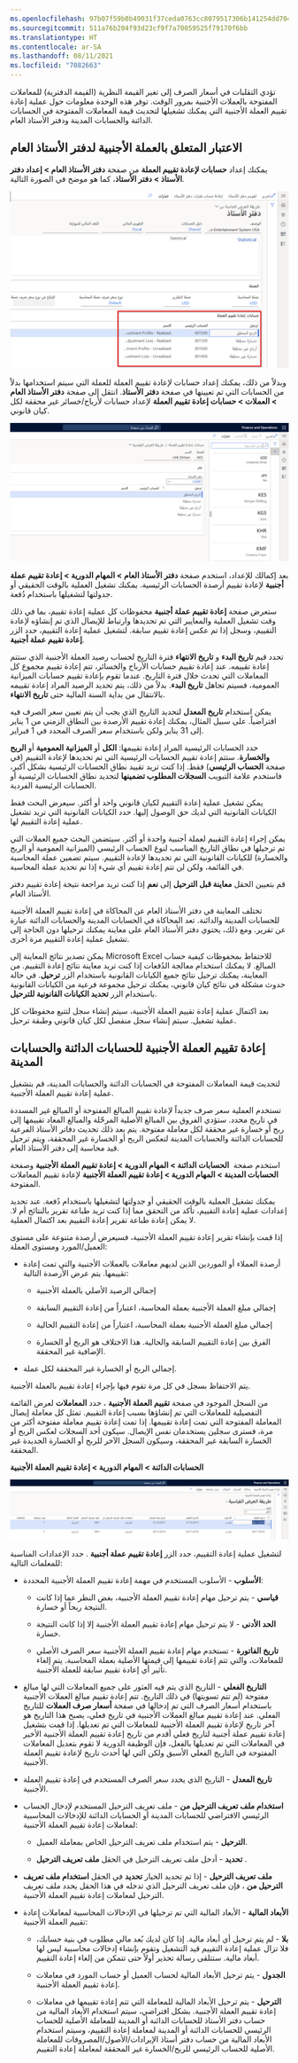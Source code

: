 ```yaml
---
ms.openlocfilehash: 97b07f59b0b49031f37ceda0763cc8079517306b141254dd7046254cbb350c19
ms.sourcegitcommit: 511a76b204f93d23cf9f7a70059525f79170f6bb
ms.translationtype: HT
ms.contentlocale: ar-SA
ms.lasthandoff: 08/11/2021
ms.locfileid: "7082663"
---
```


تؤدي التقلبات في أسعار الصرف إلى تغير القيمة النظرية (القيمة الدفترية) للمعاملات المفتوحة بالعملات الأجنبية بمرور الوقت. توفر هذه الوحدة معلومات حول عملية إعادة تقييم العملة الأجنبية التي يمكنك تشغيلها لتحديث قيمة المعاملات المفتوحة في الحسابات الدائنة والحسابات المدينة ودفتر الأستاذ العام.

## <a name="foreign-currency-consideration-for-the-general-ledger"></a>الاعتبار المتعلق بالعملة الأجنبية لدفتر الأستاذ العام

يمكنك إعداد **حسابات لإعادة تقييم العملة** من صفحة **دفتر الأستاذ العام > إعداد دفتر الأستاذ > دفتر الأستاذ**، كما هو موضح في الصورة التالية.

[![لقطة شاشة للحسابات الخاصة بإعادة تقييم العملة في الصفحة "دفتر الأستاذ".](../media/ledger-1.png)](../media/ledger-1.png#lightbox) 

وبدلاً من ذلك، يمكنك إعداد حسابات لإعادة تقييم العملة للعملة التي سيتم استخدامها بدلاً من الحسابات التي تم تعيينها في صفحة **دفتر الأستاذ**. انتقل إلى صفحة **دفتر الأستاذ العام > العملات > حسابات إعادة تقييم العملة** لإعداد حسابات لأرباح/خسائر غير محققة لكل كيان قانوني.

[![لقطة شاشة لصفحة حسابات إعادة تقييم العملة.](../media/currency-1.png)](../media/currency-1.png#lightbox) 

بعد إكمالك للإعداد، استخدم صفحة **دفتر الأستاذ العام > المهام الدورية > إعادة تقييم عملة أجنبية** لإعادة تقييم أرصدة الحسابات الرئيسية. يمكنك تشغيل العملية بالوقت الحقيقي أو جدولتها لتشغيلها باستخدام دُفعة.

ستعرض صفحة **إعادة تقييم عملة أجنبية** محفوظات كل عملية إعادة تقييم، بما في ذلك وقت تشغيل العملية والمعايير التي تم تحديدها وارتباط للإيصال الذي تم إنشاؤه لإعادة التقييم، وسجل إذا تم عكس إعادة تقييم سابقة. لتشغيل عملية إعادة التقييم، حدد الزر **إعادة تقييم عملة أجنبية**.

تحدد قيم **تاريخ البدء** و **تاريخ الانتهاء** فترة التاريخ لحساب رصيد العملة الأجنبية الذي ستتم إعادة تقييمه. عند إعادة تقييم حسابات الأرباح والخسائر، تتم إعادة تقييم مجموع كل المعاملات التي تحدث خلال فترة التاريخ. عندما تقوم بإعادة تقييم حسابات الميزانية العمومية، فسيتم تجاهل **تاريخ البدء**. بدلاً من ذلك، يتم تحديد الرصيد المراد إعادة تقييمه بالانتقال من بداية السنة المالية حتى **تاريخ الانتهاء**.

يمكن استخدام **تاريخ المعدل** لتحديد التاريخ الذي يجب أن يتم تعيين سعر الصرف فيه افتراضياً. على سبيل المثال، يمكنك إعادة تقييم الأرصدة بين النطاق الزمني من 1 يناير إلى 31 يناير ولكن باستخدام سعر الصرف المحدد في 1 فبراير.

حدد الحسابات الرئيسية المراد إعادة تقييمها: **الكل** أو **الميزانية العمومية** أو **الربح والخسارة**. ستتم إعادة تقييم الحسابات الرئيسية التي تم تحديدها لإعادة التقييم (في صفحة **الحساب الرئيسي**) فقط. إذا كنت تريد تقييد نطاق الحسابات الرئيسية بشكل أكبر، فاستخدم علامة التبويب **السجلات المطلوب تضمينها** لتحديد نطاق الحسابات الرئيسية أو الحسابات الرئيسية الفردية.

يمكن تشغيل عملية إعادة التقييم لكيان قانوني واحد أو أكثر. سيعرض البحث فقط الكيانات القانونية التي لديك حق الوصول إليها.
حدد الكيانات القانونية التي تريد تشغيل عملية إعادة التقييم لها.

يمكن إجراء إعادة التقييم لعملة أجنبية واحدة أو أكثر. سيتضمن البحث جميع العملات التي تم ترحيلها في نطاق التاريخ المناسب لنوع الحساب الرئيسي (الميزانية العمومية أو الربح والخسارة) للكيانات القانونية التي تم تحديدها لإعادة التقييم. سيتم تضمين عملة المحاسبة في القائمة، ولكن لن تتم إعادة تقييم أي شيء إذا تم تحديد عملة المحاسبة.

قم بتعيين الحقل **معاينة قبل الترحيل** إلى **نعم** إذا كنت تريد مراجعة نتيجة إعادة تقييم دفتر الأستاذ العام.

تختلف المعاينة في دفتر الأستاذ العام عن المحاكاة في إعادة تقييم العملة الأجنبية للحسابات المدينة والدائنة.
تعد المحاكاة في الحسابات المدينة والحسابات الدائنة عبارة عن تقرير.
ومع ذلك، يحتوي دفتر الأستاذ العام على معاينة يمكنك ترحيلها دون الحاجة إلى تشغيل عملية إعادة التقييم مرة أخرى.

يمكن تصدير نتائج المعاينة إلى Microsoft Excel للاحتفاظ بمحفوظات كيفية حساب المبالغ. لا يمكنك استخدام معالجة الدُفعات إذا كنت تريد معاينة نتائج إعادة التقييم. من المعاينة، يمكنك ترحيل نتائج جميع الكيانات القانونية باستخدام الزر **ترحيل**. في حالة حدوث مشكلة في نتائج كيان قانوني، يمكنك ترحيل مجموعة فرعية من الكيانات القانونية باستخدام الزر **تحديد الكيانات القانونية للترحيل**.

بعد اكتمال عملية إعادة تقييم العملة الأجنبية، سيتم إنشاء سجل لتتبع محفوظات كل عملية تشغيل. سيتم إنشاء سجل منفصل لكل كيان قانوني وطبقة ترحيل.

## <a name="foreign-currency-revaluation-for-accounts-payable-and-accounts-receivable"></a>إعادة تقييم العملة الأجنبية للحسابات الدائنة والحسابات المدينة

لتحديث قيمة المعاملات المفتوحة في الحسابات الدائنة والحسابات المدينة، قم بتشغيل عملية إعادة تقييم العملة الأجنبية.

تستخدم العملية سعر صرف جديداً لإعادة تقييم المبالغ المفتوحة أو المبالغ غير المسددة في تاريخ محدد. ستؤدي الفروق بين المبالغ الأصلية المرحّلة والمبالغ المعاد تقييمها إلى ربح أو خسارة غير محققة لكل معاملة مفتوحة. يتم بعد ذلك تحديث دفاتر الأستاذ الفرعية للحسابات الدائنة والحسابات المدينة لتعكس الربح أو الخسارة غير المحققة، ويتم ترحيل قيد محاسبة إلى دفتر الأستاذ العام.

استخدم صفحة  **الحسابات الدائنة > المهام الدورية > إعادة تقييم العملة الأجنبية** وصفحة **الحسابات المدينة > المهام الدورية > إعادة تقييم العملة الأجنبية** لإعادة تقييم المعاملات المفتوحة.

يمكنك تشغيل العملية بالوقت الحقيقي أو جدولتها لتشغيلها باستخدام دُفعة. عند تحديد إعدادات عملية إعادة التقييم، تأكد من التحقق مما إذا كنت تريد طباعة تقرير بالنتائج أم لا. لا يمكن إعادة طباعة تقرير إعادة التقييم بعد اكتمال العملية.

إذا قمت بإنشاء تقرير إعادة تقييم العملة الأجنبية، فسيعرض أرصدة متنوعة على مستوى العميل/المورد ومستوى العملة:

-   أرصدة العملاء أو الموردين الذين لديهم معاملات بالعملات الأجنبية والتي تمت إعادة تقييمها. يتم عرض الأرصدة التالية:

    -   إجمالي الرصيد الأصلي بالعملة الأجنبية

    -   إجمالي مبلغ العملة الأجنبية بعملة المحاسبة، اعتباراً من إعادة التقييم السابقة

    -   إجمالي مبلغ العملة الأجنبية بعملة المحاسبة، اعتباراً من إعادة التقييم الحالية

    -   الفرق بين إعادة التقييم السابقة والحالية.
        هذا الاختلاف هو الربح أو الخسارة الإضافية غير المحققة.

-   إجمالي الربح أو الخسارة غير المحققة لكل عملة.

يتم الاحتفاظ بسجل في كل مرة تقوم فيها بإجراء إعادة تقييم بالعملة الأجنبية.

من السجل الموجود في صفحة **تقييم العملة الأجنبية** ، حدد **المعاملات** لعرض القائمة التفصيلية للمعاملات التي تم إنشاؤها بسبب إعادة التقييم. تمثل كل معاملة إيصال المعاملة المفتوحة التي تمت إعادة تقييمها. إذا تمت إعادة تقييم معاملة مفتوحة أكثر من مرة، فسترى سجلين يستخدمان نفس الإيصال. سيكون أحد السجلات لعكس الربح أو الخسارة السابقة غير المحققة، وسيكون السجل الآخر للربح أو الخسارة الجديدة غير المحققة.

**الحسابات الدائنة > المهام الدورية > إعادة تقييم العملة الأجنبية**

[![لقطة شاشة لصفحة إعادة تقييم العملة الأجنبية.](../media/revaluation.png)](../media/revaluation.png#lightbox)


لتشغيل عملية إعادة التقييم، حدد الزر **إعادة تقييم عملة أجنبية** . حدد الإعدادات المناسبة للمعلمات التالية:

-   **الأسلوب** - الأسلوب المستخدم في مهمة إعادة تقييم العملة الأجنبية المحددة:

    -   **قياسي** - يتم ترحيل مهام إعادة تقييم العملة الأجنبية، بغض النظر عما إذا كانت النتيجة ربحاً أو خسارة.

    -   **الحد الأدنى** - لا يتم ترحيل مهام إعادة تقييم العملة الأجنبية إلا إذا كانت النتيجة خسارة.

    -   **تاريخ الفاتورة** - تستخدم مهام إعادة تقييم العملة الأجنبية سعر الصرف الأصلي للمعاملات، والتي تتم إعادة تقييمها إلى قيمتها الأصلية بعملة المحاسبة. يتم إلغاء تأثير أي إعادة تقييم سابقة للعملة الأجنبية.

-   **التاريخ الفعلي** - التاريخ الذي يتم فيه العثور على جميع المعاملات التي لها مبالغ مفتوحة (لم تتم تسويتها) في ذلك التاريخ. تتم إعادة تقييم مبالغ العملات الأجنبية باستخدام أسعار الصرف التي تم إدخالها في صفحة **أسعار صرف العملات** للتاريخ الفعلي. عند إعادة تقييم مبالغ العملات الأجنبية في تاريخ فعلي، يصبح هذا التاريخ هو آخر تاريخ لإعادة تقييم العملة الأجنبية للمعاملات التي تم تعديلها. إذا قمت بتشغيل إعادة تقييم عملة أجنبية لتاريخ فعلي أقدم من تاريخ إعادة تقييم العملة الأجنبية الأخير في المعاملات التي تم تعديلها بالفعل، فإن الوظيفة الدورية لا تقوم بتعديل المعاملات المفتوحة في التاريخ الفعلي الأسبق ولكن التي لها أحدث تاريخ لإعادة تقييم العملة الأجنبية.

-   **تاريخ المعدل** - التاريخ الذي يحدد سعر الصرف المستخدم في إعادة تقييم العملة الأجنبية.

-   **استخدام ملف تعريف الترحيل من** - ملف تعريف الترحيل المستخدم لإدخال الحساب الرئيسي الافتراضي للحسابات المدينة أو الحسابات الدائنة للإدخالات المحاسبية لمعاملات إعادة تقييم العملة الأجنبية:

    -   **الترحيل** - يتم استخدام ملف تعريف الترحيل الخاص بمعاملة العميل.

    -   **تحديد** - أدخل ملف تعريف الترحيل في الحقل **ملف تعريف الترحيل** .

-   **ملف تعريف الترحيل** - إذا تم تحديد الخيار **تحديد** في الحقل **استخدام ملف تعريف الترحيل من** ، فإن ملف تعريف الترحيل الذي تدخله في هذا الحقل يحدد ملف تعريف الترحيل لمعاملات إعادة تقييم العملة الأجنبية.

-   **الأبعاد المالية** - الأبعاد المالية التي تم ترحيلها في الإدخالات المحاسبية لمعاملات إعادة تقييم العملة الأجنبية:

    -   **بلا** - لم يتم ترحيل أي أبعاد مالية. إذا كان لديك بُعد مالي مطلوب في بنية حسابك، فلا تزال عملية إعادة التقييم قيد التشغيل وتقوم بإنشاء إدخالات محاسبية ليس لها أبعاد مالية. ستتلقى رسالة تحذير أولاً حتى تتمكن من إلغاء إعادة التقييم.

    -   **الجدول** - يتم ترحيل الأبعاد المالية لحساب العميل أو حساب المورد في معاملات إعادة تقييم العملة الأجنبية.

    -   **الترحيل** - يتم ترحيل الأبعاد المالية للمعاملة التي تتم إعادة تقييمها في معاملات إعادة تقييم العملة الأجنبية. بشكل افتراضي، سيتم استخدام الأبعاد المالية من حساب دفتر الأستاذ للحسابات الدائنة أو المدينة للمعاملة الأصلية للحساب الرئيسي للحسابات الدائنة أو المدينة لمعاملة إعادة التقييم، وسيتم استخدام الأبعاد المالية من حساب دفتر أستاذ الإيرادات/الأصول/المصروفات للمعاملة الأصلية للحساب الرئيسي للربح/الخسارة غير المحققة لمعاملة إعادة التقييم.
